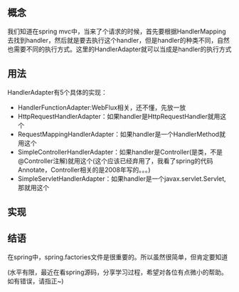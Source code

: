 ## 概念

我们知道在spring mvc中，当来了个请求的时候，首先要根据HandlerMapping去找到handler，然后就是要去执行这个handler，但是handler的种类不同，自然也需要不同的执行方式。这里的HandlerAdapter就可以当成是handler的执行方式

## 用法

HandlerAdapter有5个具体的实现：

* HandlerFunctionAdapter:WebFlux相关，还不懂，先放一放
* HttpRequestHandlerAdapter：如果handler是HttpRequestHandler就用这个
* RequestMappingHandlerAdapter：如果handler是一个HandlerMethod就用这个
* SimpleControllerHandlerAdapter：如果handler是Controller(是类，不是@Controller注解)就用这个(这个应该已经弃用了，我看了spring的代码Annotate，Controller相关的是2008年写的。。。)
* SimpleServletHandlerAdapter：如果handler是一个javax.servlet.Servlet,那就用这个

## 实现

## 结语

在spring中，spring.factories文件是很重要的。所以虽然很简单，但肯定要知道

(水平有限，最近在看spring源码，分享学习过程，希望对各位有点微小的帮助。
如有错误，请指正~)